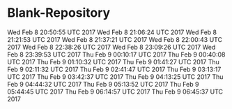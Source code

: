# Blank-Repository
Wed Feb 8 20:50:55 UTC 2017
Wed Feb 8 21:06:24 UTC 2017
Wed Feb 8 21:21:53 UTC 2017
Wed Feb 8 21:37:21 UTC 2017
Wed Feb 8 22:00:43 UTC 2017
Wed Feb 8 22:38:26 UTC 2017
Wed Feb 8 23:09:26 UTC 2017
Wed Feb 8 23:39:53 UTC 2017
Thu Feb 9 00:10:17 UTC 2017
Thu Feb 9 00:40:08 UTC 2017
Thu Feb 9 01:10:32 UTC 2017
Thu Feb 9 01:41:27 UTC 2017
Thu Feb 9 02:11:32 UTC 2017
Thu Feb 9 02:41:47 UTC 2017
Thu Feb 9 03:13:17 UTC 2017
Thu Feb 9 03:42:37 UTC 2017
Thu Feb 9 04:13:25 UTC 2017
Thu Feb 9 04:44:32 UTC 2017
Thu Feb 9 05:13:52 UTC 2017
Thu Feb 9 05:44:45 UTC 2017
Thu Feb 9 06:14:57 UTC 2017
Thu Feb 9 06:45:37 UTC 2017
